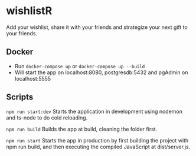 # wishlistR
Add your wishlist, share it with your friends and strategize your next gift to your friends.



## Docker
* Run `docker-compose up` or `docker-compose up --build`
* Will start the app on localhost:8080, postgresdb:5432 and pgAdmin on localhost:5555


## Scripts
`npm run start:dev`
Starts the application in development using nodemon and ts-node to do cold reloading.

`npm run build`
Builds the app at build, cleaning the folder first.

`npm run start`
Starts the app in production by first building the project with npm run build, and then executing the compiled JavaScript at dist/server.js.